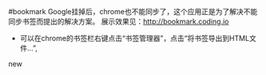 #bookmark
Google挂掉后，chrome也不能同步了，这个应用正是为了解决不能同步书签而提出的解决方案。
展示效果见：http://bookmark.coding.io 

- 可以在chrome的书签栏右键点击“书签管理器”，点击“将书签导出到HTML文件...”,


new
